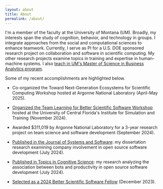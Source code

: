 ```yaml
---
layout: about
title: About
permalink: /about/
---
```


I'm a member of the faculty at the University of Montana (UM). Broadly, my interests span the study of cognition, behavior, and technology in groups. I integrate approaches from the social and computational sciences to enhance teamwork. Currently, I serve as PI for a U.S. DOE sponsored research project on collaboration and software in scientific computing. My other research projects examine topics in training and expertise in human-machine systems. I also [teach in UM's Master of Science in Business Analytics program](/teaching/). 

Some of my recent accomplishments are highlighted below.

- Co-organized the Toward Next-Generation Ecosystems for Scientific Computing Workshop hosted at Argonne National Laboratory (April-May 2025).

- <a href="https://tl4bssw.github.io">Organized the Team Learning for Better Scientific Software Workshop</a> hosted at the University of Central Florida's Institute for Simulation and Training (November 2024).

- Awarded $311,019 by Argonne National Laboratory for a 3-year research project on team science and software development (September 2024).

- <a href="https://doi.org/10.1016/j.jss.2024.112163">Published in the Journal of Systems and Software</a>: my dissertation research examining company involvement in open source software development (July 2024).

- <a href="https://doi.org/10.1111/tops.12613">Published in Topics in Cognitive Science</a>: my research analyzing the association between bots and productivity in open source software development (July 2024).

- <a href="https://bssw.io/blog_posts/introducing-the-2024-bssw-fellows">Selected as a 2024 Better Scientific Software Fellow</a> (December 2023).